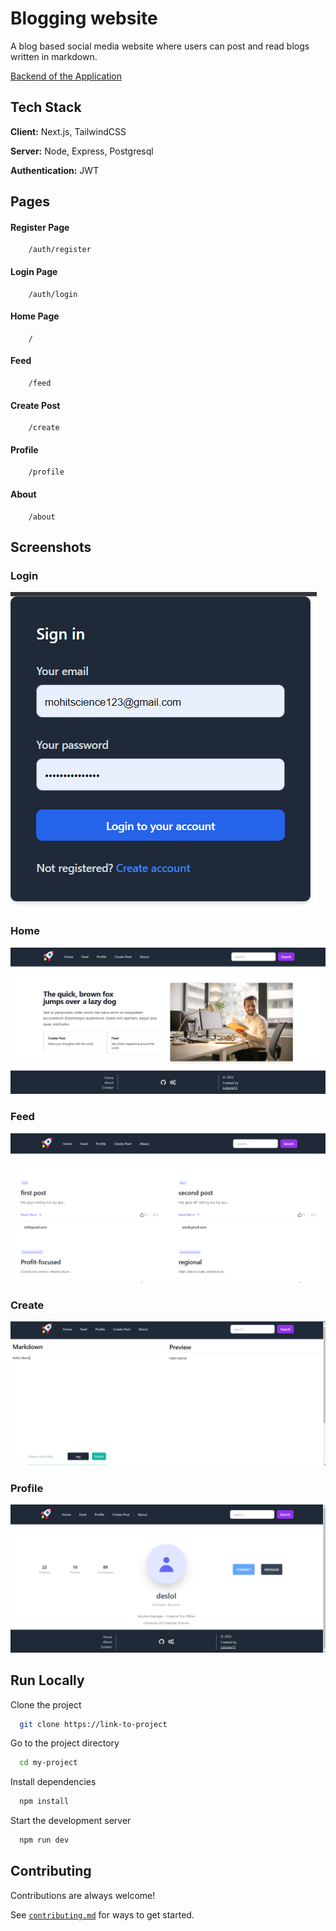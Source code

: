 
# Blogging website

A blog based social media website where users can post and read blogs written in markdown.

[Backend of the Application](https://github.com/lolzone13/social-media-app-backend)


## Tech Stack

**Client:** Next.js, TailwindCSS

**Server:** Node, Express, Postgresql

**Authentication:** JWT




## Pages

#### Register Page

```http
    /auth/register
```


#### Login Page

```http
    /auth/login
```


#### Home Page

```http
    /
```

#### Feed

```http
    /feed
```

#### Create Post

```http
    /create
```

#### Profile

```http
    /profile
```

#### About

```http
    /about
```
## Screenshots

### Login
![App Screenshot](https://github.com/lolzone13/social-media-app/blob/main/docs/login.png)

### Home
![App Screenshot](https://github.com/lolzone13/social-media-app/blob/main/docs/home.png)

### Feed
![App Screenshot](https://github.com/lolzone13/social-media-app/blob/main/docs/feed.png)

### Create
![App Screenshot](https://github.com/lolzone13/social-media-app/blob/main/docs/create.png)

### Profile
![App Screenshot](https://github.com/lolzone13/social-media-app/blob/main/docs/profile.png)

## Run Locally

Clone the project

```bash
  git clone https://link-to-project
```

Go to the project directory

```bash
  cd my-project
```

Install dependencies

```bash
  npm install
```

Start the development server

```bash
  npm run dev
```


## Contributing

Contributions are always welcome!

See [`contributing.md`](https://github.com/lolzone13/social-media-app/blob/main/docs/CONTRIBUTING.md) for ways to get started.



